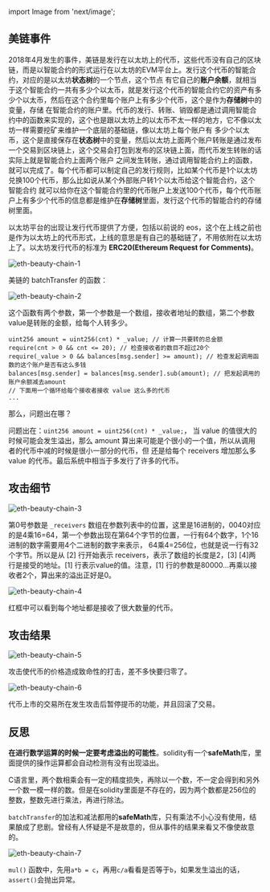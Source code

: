 import Image from 'next/image';

## 美链事件
2018年4月发生的事件，美链是发行在以太坊上的代币，这些代币没有自己的区块链，而是以智能合约的形式运行在以太坊的EVM平台上。发行这个代币的智能合约，对应的是以太坊**状态树**的一个节点，这个节点
有它自己的**账户余额**，就相当于这个智能合约一共有多少个以太币，就是发行这个代币的智能合约它的资产有多少个以太币，然后在这个合约里每个账户上有多少个代币，这个是作为**存储树**中的变量，存储
在智能合约的账户里。代币的发行、转账、销毁都是通过调用智能合约中的函数来实现的，这个也是跟以太坊上的以太币不太一样的地方，它不像以太坊一样需要挖矿来维护一个底层的基础链，像以太坊上每个账户有
多少个以太币，这个是直接保存在**状态树**中的变量，然后以太坊上面两个账户转账是通过发布一个交易到区块链上，这个交易会打包到发布的区块链上面，而代币发生转账的话实际上就是智能合约上面两个账户
之间发生转账，通过调用智能合约上的函数，就可以完成了。每个代币都可以制定自己的发行规则，比如某个代币是1个以太坊兑换100个代币，那么比如说从某个外部账户转1个以太币给这个智能合约，这个智能合约
就可以给你在这个智能合约里的代币账户上发送100个代币，每个代币账户上有多少个代币的信息都是维护在**存储树**里面，发行这个代币的智能合约的存储树里面。

以太坊平台的出现让发行代币提供了方便，包括以前说的 eos，这个在上线之前也是作为以太坊上的代币形式，上线的意思是有自己的基础链了，不用依附在以太坊上了。以太坊发行代币的标准为
**ERC20(Ethereum Request for Comments)**。

<Image src="/xiaozhen/24-eth-beauty-chain-1.png" alt="eth-beauty-chain-1" width={720} height={720} />

美链的 batchTransfer 的函数：

<Image src="/xiaozhen/24-eth-beauty-chain-2.png" alt="eth-beauty-chain-2" width={720} height={720} />

这个函数有两个参数，第一个参数是一个数组，接收者地址的数组，第二个参数value是转账的金额，给每个人转多少。

```
uint256 amount = uint256(cnt) * _value; // 计算一共要转的总金额
require(cnt > 0 && cnt <= 20); // 检查接收者的数目不超过20个
require(_value > 0 && balances[msg.sender] >= amount); // 检查发起调用函数的这个账户是否有这么多钱
balances[msg.sender] = balances[msg.sender].sub(amount); // 把发起调用的账户余额减去amount
// 下面用一个循环给每个接收者接收 value 这么多的代币
...
```

那么，问题出在哪？

问题出在：`uint256 amount = uint256(cnt) * _value;`， 当 value 的值很大的时候可能会发生溢出，那么 amount 算出来可能是个很小的一个值，所以从调用者的代币中减的时候是很小一部分的代币，但
还是给每个 receivers 增加那么多 value 的代币。最后系统中相当于多发行了许多的代币。

## 攻击细节

<Image src="/xiaozhen/24-eth-beauty-chain-3.png" alt="eth-beauty-chain-3" width={720} height={720} />

第0号参数是 `_receivers` 数组在参数列表中的位置，这里是16进制的，0040对应的是4乘16=64，第一个参数出现在第64个字节的位置，一行有64个数字，1个16进制的数字需要用4个二进制的数字来表示，
64乘4=256位，也就是说一行有32个字节。所以是从 [2] 行开始表示 receivers，表示了数组的长度是2，[3] [4]两行是接受的地址。[1] 行表示value的值。注意，[1] 行的参数是80000…再乘以接收者2个，算出来的溢出正好是0。

<Image src="/xiaozhen/24-eth-beauty-chain-4.png" alt="eth-beauty-chain-4" width={720} height={720} />

红框中可以看到每个地址都是接收了很大数量的代币。

## 攻击结果

<Image src="/xiaozhen/24-eth-beauty-chain-5.png" alt="eth-beauty-chain-5" width={720} height={720} />

攻击使代币的价格造成致命性的打击，差不多快要归零了。

<Image src="/xiaozhen/24-eth-beauty-chain-6.png" alt="eth-beauty-chain-6" width={720} height={720} />

代币上市的交易所在发生攻击后暂停提币的功能，并且回滚了交易。

## 反思
**在进行数学运算的时候一定要考虑溢出的可能性**。solidity有一个**safeMath**库，里面提供的操作运算都会自动检测有没有出现溢出。

C语言里，两个数相乘会有一定的精度损失，再除以一个数，不一定会得到和另外一个数一模一样的数。但是在solidity里面是不存在的，因为两个数都是256位的整数，整数先进行乘法，再进行除法。

`batchTransfer`的加法和减法都用的**safeMath**库，只有乘法不小心没有使用，结果酿成了悲剧。曾经有人怀疑是不是故意的，但从事件的结果来看又不像使故意的。

<Image src="/xiaozhen/24-eth-beauty-chain-7.png" alt="eth-beauty-chain-7" width={720} height={720} />

`mul()` 函数中，先用`a*b = c`，再用`c/a`看看是否等于`b`，如果发生溢出的话，`assert()`会抛出异常。